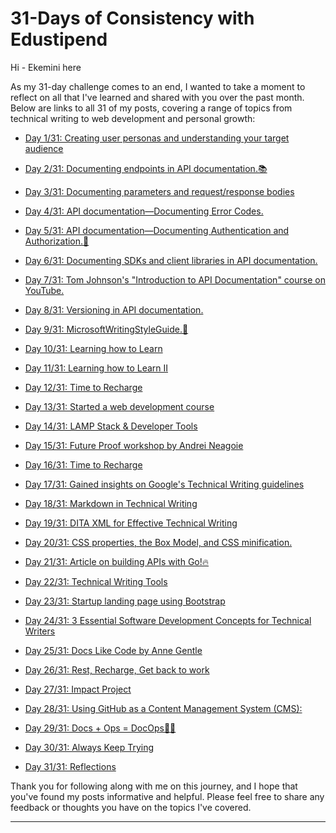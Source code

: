 # 31-Days of Consistency with Edustipend

Hi - Ekemini here 

As my 31-day challenge comes to an end, I wanted to take a moment to reflect on all that I've learned and shared with you over the past month. Below are links to all 31 of my posts, covering a range of topics from technical writing to web development and personal growth:

- [Day 1/31: Creating user personas and understanding your target audience](https://www.linkedin.com/posts/ekemini-samuel-45062a1b4_31daysofconsistencywithedustipend-31daysofconsistencywithedustipend-activity-7044059501569748992-1xwT?utm_source=share&utm_medium=member_desktop)

- [Day 2/31: Documenting endpoints in API documentation.📚](https://www.linkedin.com/posts/ekemini-samuel-45062a1b4_31daysofconsistencywithedustipend-technicalwriting-activity-7044432141383864320-qXyO?utm_source=share&utm_medium=member_desktop)

- [Day 3/31: Documenting parameters and request/response bodies](https://www.linkedin.com/posts/ekemini-samuel-45062a1b4_31daysofconsistencywithedustipend-technicalwriting-activity-7044944639753134080-HNnE?utm_source=share&utm_medium=member_desktop)

- [Day 4/31: API documentation—Documenting Error Codes.](https://www.linkedin.com/posts/ekemini-samuel-45062a1b4_31daysofconsistencywithedustipend-technicalwriting-activity-7045305420030062592-n6aL?utm_source=share&utm_medium=member_desktop)

- [Day 5/31: API documentation—Documenting Authentication and Authorization.🔐](https://www.linkedin.com/posts/ekemini-samuel-45062a1b4_31daysofconsistencywithedustipend-technicalwriting-activity-7045658190759215104-Gnth?utm_source=share&utm_medium=member_desktop)

- [Day 6/31: Documenting SDKs and client libraries in API documentation.](https://www.linkedin.com/posts/ekemini-samuel-45062a1b4_31daysofconsistencywithedustipend-technicalwriting-activity-7046067617853255681-TQf4?utm_source=share&ut--------------------------------------------------------------------------------------------------------------------------------------------------------------------------------------------------------------------------------------------------------------------------------------------------------------------------------------------------------------------------------------------------------------------------------------------------------------------------------------------------------------------------------------------------------------------------------------------------------------------------------------------m_medium=member_desktop)

- [Day 7/31: Tom Johnson's "Introduction to API Documentation" course on YouTube.](https://www.linkedin.com/feed/update/urn:li:activity:7046539787826008064?utm_source=share&utm_medium=member_desktop)

- [Day 8/31: Versioning in API documentation.](https://www.linkedin.com/posts/ekemini-samuel-45062a1b4_31daysofconsistencywithedustipend-technicalwriting-activity-7046969138346344448-O2ap?utm_source=share&utm_medium=member_desktop)

- [Day 9/31: MicrosoftWritingStyleGuide.📝](https://www.linkedin.com/posts/ekemini-samuel-45062a1b4_technicalwriter-microsoftwritingstyleguide-activity-7047324468741824512-WE65?utm_source=share&utm_medium=member_desktop)

- [Day 10/31: Learning how to Learn](https://www.linkedin.com/posts/ekemini-samuel-45062a1b4_how-to-learn-anything-faster-and-more-efficiently-activity-7047638471334576128-vC03?utm_source=share&utm_medium=member_desktop)

- [Day 11/31: Learning how to Learn II](https://www.linkedin.com/posts/ekemini-samuel-45062a1b4_learn-to-code-get-hired-complete-web-activity-7048048642175176704-cgMb?utm_source=share&utm_medium=member_desktop)

- [Day 12/31: Time to Recharge](https://www.linkedin.com/feed/update/urn:li:activity:7048521603957108736?utm_source=share&utm_medium=member_desktop)

- [Day 13/31: Started a web development course](https://www.linkedin.com/feed/update/urn:li:activity:7048923949434310657?utm_source=share&utm_medium=member_desktop)

- [Day 14/31: LAMP Stack & Developer Tools](https://www.linkedin.com/posts/ekemini-samuel-45062a1b4_31daysofconsistencywithedustipend-webdevelopment-activity-7049501919517499392-Euti?utm_source=share&utm_medium=member_desktop)

- [Day 15/31: Future Proof workshop by Andrei Neagoie](https://www.linkedin.com/posts/ekemini-samuel-45062a1b4_learn-in-demand-skills-get-hired-advance-activity-7050051222808014848--yud?utm_source=share&utm_medium=member_desktop)

- [Day 16/31: Time to Recharge](https://www.linkedin.com/posts/ekemini-samuel-45062a1b4_steve-jobs-2005-stanford-commencement-address-activity-7050579311610802176-_r-k?utm_source=share&utm_medium=member_desktop)

- [Day 17/31: Gained insights on Google's Technical Writing guidelines](https://www.linkedin.com/posts/ekemini-samuel-45062a1b4_technical-writing-google-developers-activity-7050964211937460224-Y5I_?utm_source=share&utm_medium=member_desktop)

- [Day 18/31: Markdown in Technical Writing](https://www.linkedin.com/posts/ekemini-samuel-45062a1b4_technicalwriter-technicalwriting-markdown-activity-7051431487283363842-gnV2?utm_source=share&utm_medium=member_desktop)

- [Day 19/31: DITA XML for Effective Technical Writing](https://www.linkedin.com/posts/ekemini-samuel-45062a1b4_free-dita-training-activity-7051802525028515841-9Sai?utm_source=share&utm_medium=member_desktop)

- [Day 20/31: CSS properties, the Box Model, and CSS minification.](https://www.linkedin.com/posts/ekemini-samuel-45062a1b4_css-image-gallery-activity-7052166661486850049-fi1B?utm_source=share&utm_medium=member_desktop)

- [Day 21/31: Article on building APIs with Go!🔥](https://www.linkedin.com/posts/ekemini-samuel-45062a1b4_how-to-build-an-api-using-go-activity-7053057829410091008-lfWk?utm_source=share&utm_medium=member_desktop)

- [Day 22/31: Technical Writing Tools](https://www.linkedin.com/posts/ekemini-samuel-45062a1b4_technicalwriting-writingtools-contentcreation-activity-7053841181197107201-9wlp?utm_source=share&utm_medium=member_desktop)

- [Day 23/31: Startup landing page using Bootstrap](https://www.linkedin.com/posts/ekemini-samuel-45062a1b4_startup-activity-7054228817808134144-I4O5?utm_source=share&utm_medium=member_desktop)

- [Day 24/31: 3 Essential Software Development Concepts for Technical Writers](https://www.linkedin.com/posts/ekemini-samuel-45062a1b4_softwaredevelopment-technicalwriting-31daysofconsistencywithedustipend-activity-7054733760281329665-mcPT?utm_source=share&utm_medium=member_desktop)

- [Day 25/31: Docs Like Code by Anne Gentle](https://www.linkedin.com/posts/ekemini-samuel-45062a1b4_docs-like-code-activity-7055425540664565760-ulew?utm_source=share&utm_medium=member_desktop)

- [Day 26/31: Rest, Recharge, Get back to work](https://www.linkedin.com/feed/update/urn:li:activity:7056027012120854528?utm_source=share&utm_medium=member_desktop)

- [Day 27/31: Impact Project](https://www.linkedin.com/posts/ekemini-samuel-45062a1b4_edustipend-golang-backenddevelopment-activity-7056722811913969664-wpXA?utm_source=share&utm_medium=member_desktop)

- [Day 28/31: Using GitHub as a Content Management System (CMS):](https://www.linkedin.com/posts/ekemini-samuel-45062a1b4_github-as-a-cms-or-lms-activity-7056546863901999104-JAr6?utm_source=share&utm_medium=member_desktop)

- [Day 29/31: Docs + Ops = DocOps👨‍💻](https://www.linkedin.com/posts/ekemini-samuel-45062a1b4_docops-activity-7056874186983571456-JF0P?utm_source=share&utm_medium=member_desktop)

- [Day 30/31: Always Keep Trying](https://www.linkedin.com/posts/ekemini-samuel-45062a1b4_31daysofconsistencywithedustipend-activity-7057470224475848704-sfb6?utm_source=share&utm_medium=member_desktop)

- [Day 31/31: Reflections](link-to-day-30-post)

Thank you for following along with me on this journey, and I hope that you've found my posts informative and helpful. Please feel free to share any feedback or thoughts you have on the topics I've covered.



---------------------------------------------------------------------------------------------------------------------------------------------------------------------------------------------------------------------------------------------------------------------------------------------------------------------------------------------------------------------------------------------------------------------------------------------------------------------